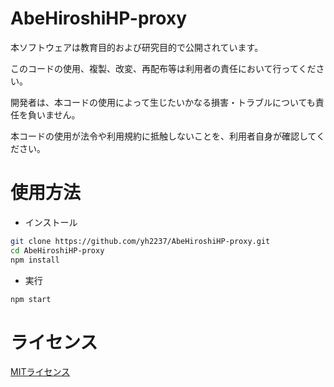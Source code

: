 # AbeHiroshiHP-proxy

本ソフトウェアは教育目的および研究目的で公開されています。

このコードの使用、複製、改変、再配布等は利用者の責任において行ってください。

開発者は、本コードの使用によって生じたいかなる損害・トラブルについても責任を負いません。

本コードの使用が法令や利用規約に抵触しないことを、利用者自身が確認してください。

# 使用方法

- インストール
```bash
git clone https://github.com/yh2237/AbeHiroshiHP-proxy.git
cd AbeHiroshiHP-proxy
npm install
```

- 実行
```bash
npm start
```

# ライセンス

[MITライセンス](./LICENSE)
